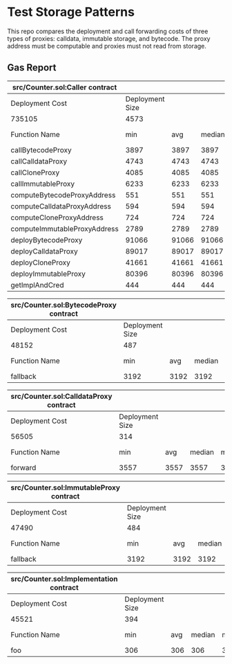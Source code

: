 # Test Storage Patterns

This repo compares the deployment and call forwarding costs of three types of proxies: calldata, immutable storage, and bytecode. The proxy address must be computable and proxies must not read from storage.

## Gas Report

| src/Counter.sol:Caller contract |                 |       |        |       |         |
| ------------------------------- | --------------- | ----- | ------ | ----- | ------- |
| Deployment Cost                 | Deployment Size |       |        |       |         |
| 735105                          | 4573            |       |        |       |         |
| Function Name                   | min             | avg   | median | max   | # calls |
| callBytecodeProxy               | 3897            | 3897  | 3897   | 3897  | 1       |
| callCalldataProxy               | 4743            | 4743  | 4743   | 4743  | 1       |
| callCloneProxy                  | 4085            | 4085  | 4085   | 4085  | 1       |
| callImmutableProxy              | 6233            | 6233  | 6233   | 6233  | 1       |
| computeBytecodeProxyAddress     | 551             | 551   | 551    | 551   | 1       |
| computeCalldataProxyAddress     | 594             | 594   | 594    | 594   | 1       |
| computeCloneProxyAddress        | 724             | 724   | 724    | 724   | 1       |
| computeImmutableProxyAddress    | 2789            | 2789  | 2789   | 2789  | 1       |
| deployBytecodeProxy             | 91066           | 91066 | 91066  | 91066 | 1       |
| deployCalldataProxy             | 89017           | 89017 | 89017  | 89017 | 1       |
| deployCloneProxy                | 41661           | 41661 | 41661  | 41661 | 1       |
| deployImmutableProxy            | 80396           | 80396 | 80396  | 80396 | 1       |
| getImplAndCred                  | 444             | 444   | 444    | 444   | 1       |

| src/Counter.sol:BytecodeProxy contract |                 |      |        |      |         |
| -------------------------------------- | --------------- | ---- | ------ | ---- | ------- |
| Deployment Cost                        | Deployment Size |      |        |      |         |
| 48152                                  | 487             |      |        |      |         |
| Function Name                          | min             | avg  | median | max  | # calls |
| fallback                               | 3192            | 3192 | 3192   | 3192 | 1       |

| src/Counter.sol:CalldataProxy contract |                 |      |        |      |         |
| -------------------------------------- | --------------- | ---- | ------ | ---- | ------- |
| Deployment Cost                        | Deployment Size |      |        |      |         |
| 56505                                  | 314             |      |        |      |         |
| Function Name                          | min             | avg  | median | max  | # calls |
| forward                                | 3557            | 3557 | 3557   | 3557 | 1       |

| src/Counter.sol:ImmutableProxy contract |                 |      |        |      |         |
| --------------------------------------- | --------------- | ---- | ------ | ---- | ------- |
| Deployment Cost                         | Deployment Size |      |        |      |         |
| 47490                                   | 484             |      |        |      |         |
| Function Name                           | min             | avg  | median | max  | # calls |
| fallback                                | 3192            | 3192 | 3192   | 3192 | 1       |

| src/Counter.sol:Implementation contract |                 |     |        |     |         |
| --------------------------------------- | --------------- | --- | ------ | --- | ------- |
| Deployment Cost                         | Deployment Size |     |        |     |         |
| 45521                                   | 394             |     |        |     |         |
| Function Name                           | min             | avg | median | max | # calls |
| foo                                     | 306             | 306 | 306    | 306 | 4       |
